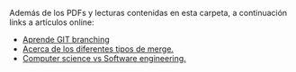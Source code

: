 Además de los PDFs y lecturas contenidas en esta carpeta, a continuación links a artículos online:
* [Aprende GIT branching](https://learngitbranching.js.org/?locale=es_ES)
* [Acerca de los diferentes tipos de merge.](https://rietta.com/blog/github-merge-types/)
* [Computer science vs Software engineering.](https://interestingengineering.com/computer-science-vs-software-engineering-how-are-they-different)
